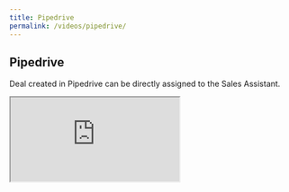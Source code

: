 ```yaml
---
title: Pipedrive
permalink: /videos/pipedrive/
---
```


## Pipedrive
Deal created in Pipedrive can be directly assigned to the Sales Assistant. 
<div class="embed-responsive embed-responsive-16by9">
  <iframe class="embed-responsive-item" src="https://www.youtube.com/embed/wUlXBMTyxV8" allowfullscreen></iframe>
</div>

